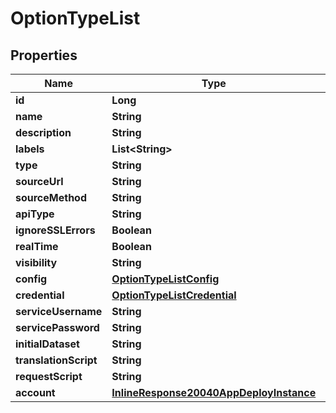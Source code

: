 

# OptionTypeList

## Properties

Name | Type | Description | Notes
------------ | ------------- | ------------- | -------------
**id** | **Long** |  |  [optional]
**name** | **String** |  |  [optional]
**description** | **String** |  |  [optional]
**labels** | **List&lt;String&gt;** |  |  [optional]
**type** | **String** |  |  [optional]
**sourceUrl** | **String** |  |  [optional]
**sourceMethod** | **String** |  |  [optional]
**apiType** | **String** |  |  [optional]
**ignoreSSLErrors** | **Boolean** |  |  [optional]
**realTime** | **Boolean** |  |  [optional]
**visibility** | **String** |  |  [optional]
**config** | [**OptionTypeListConfig**](OptionTypeListConfig.md) |  |  [optional]
**credential** | [**OptionTypeListCredential**](OptionTypeListCredential.md) |  |  [optional]
**serviceUsername** | **String** |  |  [optional]
**servicePassword** | **String** |  |  [optional]
**initialDataset** | **String** |  |  [optional]
**translationScript** | **String** |  |  [optional]
**requestScript** | **String** |  |  [optional]
**account** | [**InlineResponse20040AppDeployInstance**](InlineResponse20040AppDeployInstance.md) |  |  [optional]



